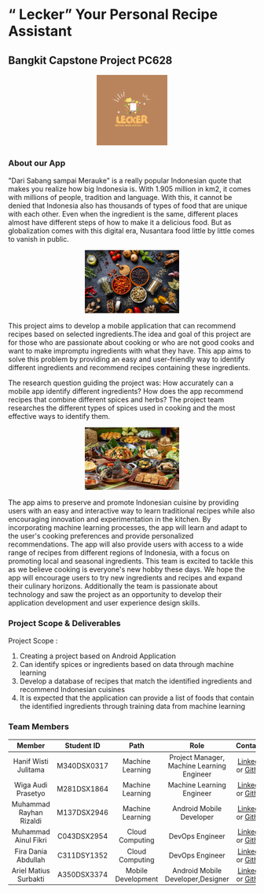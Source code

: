 # “ Lecker” Your Personal Recipe Assistant
## Bangkit Capstone Project PC628
<p align="center">
<img style="width:15vw" src="https://github.com/I0719031/Bangkit-Capstone-PC628/blob/main/images/contoh Logo lecker 1.0.png">
</p>

### About our App
"Dari Sabang sampai Merauke" is a really popular Indonesian quote that makes you realize how big Indonesia is. With 1.905 million in km2, it comes with millions of people, tradition and language. With this, it cannot be denied that Indonesia also has thousands of types of food that are unique with each other. Even when the ingredient is the same, different places almost have different steps of how to make it a delicious food. But as globalization comes with this digital era, Nusantara food little by little comes to vanish in public.
<p align="center">
<img style="width:20vw" src="https://github.com/I0719031/Bangkit-Capstone-PC628/blob/main/images/spice-up-the-world--mempromosikan-kekayaan-rempah-dan-kuliner-indonesia--ke-mata-dunia-mab.jpg">
</p>

This project aims to develop a mobile application that can recommend recipes based on selected ingredients.The idea and goal of this project are for those who are passionate about cooking or who are not good cooks and want to make impromptu ingredients with what they have. This app aims to solve this problem by providing an easy and user-friendly way to identify different ingredients and recommend recipes containing these ingredients. 

The research question guiding the project was: How accurately can a mobile app identify different ingredients? How does the app recommend recipes that combine different spices and herbs? The project team researches the different types of spices used in cooking and the most effective ways to identify them. 
<p align="center">
<img style="width:20vw" src="https://github.com/I0719031/Bangkit-Capstone-PC628/blob/main/images/makanan_indonesia_flickr_jf4yot.jpg">
</p>
The app aims to preserve and promote Indonesian cuisine by providing users with an easy and interactive way to learn traditional recipes while also encouraging innovation and experimentation in the kitchen. By incorporating machine learning processes, the app will learn and adapt to the user's cooking preferences and provide personalized recommendations. The app will also provide users with access to a wide range of recipes from different regions of Indonesia, with a focus on promoting local and seasonal ingredients.
This team is excited to tackle this as we believe cooking is everyone's new hobby these days. We hope the app will encourage users to try new ingredients and recipes and expand their culinary horizons. Additionally the team is passionate about technology and saw the project as an opportunity to develop their application development and user experience design skills.

### Project Scope & Deliverables
Project Scope :
1. Creating a project based on Android Application
2. Can identify spices or ingredients based on data through machine learning
3. Develop a database of recipes that match the identified ingredients and recommend Indonesian cuisines
4. It is expected that the application can provide a list of foods that contain the identified ingredients through training data from machine learning

### Team Members
|            Member           | Student ID |        Path        |                    Role                    |                                                       Contacts                                                           |
| :-------------------------: | :--------: | :----------------: | :----------------------------------------: | :-----------------------------------------------------------------------------------------------------------------:      |
|        Hanif Wisti Julitama | M340DSX0317|  Machine Learning  | Project Manager, Machine Learning Engineer |           [LinkedIn](https://www.linkedin.com/in/hanif-wisti-julitama/) or [Github](https://github.com/I0719031)         |
|      Wiga Audi Prasetyo     | M281DSX1864|  Machine Learning  |          Machine Learning Engineer         |   [LinkedIn](https://www.linkedin.com/in/wigaaudi/) or [Github](https://github.com/wigaaudi)                             |
|     Muhammad Rayhan Rizaldi | M137DSX2946| Machine Learning   |          Android Mobile Developer          |             [LinkedIn](https://www.linkedin.com/in/rayhan-rizaldi/) or [Github](https://github.com/RayhanRizaldi)        |
|      Muhammad Ainul Fikri   | C043DSX2954|  Cloud Computing   |          DevOps Engineer                   |    [LinkedIn](https://www.linkedin.com/in/muhammad-ainul-fikri-990388262/) or [Github](https://github.com/AliceMochi)    |
|     Fira Dania Abdullah     | C311DSY1352|  Cloud Computing   |          DevOps Engineer                   |            [LinkedIn](https://www.linkedin.com/in/fira-dania-abdullah-898174265/) or [Github](https://github.com/frdnia) |
| Ariel Matius Surbakti       | A350DSX3374| Mobile Development |  Android Mobile Developer,Designer         | [LinkedIn](https://www.linkedin.com/in/arielmatius/) or [Github](https://github.com/MattRiel)                            |
